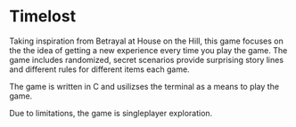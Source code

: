# Timelost
Taking inspiration from Betrayal at House on the Hill, this game focuses on the the idea of getting a new experience every time you play the game. The game includes randomized, secret scenarios provide surprising story lines and different rules for different items each game.

The game is written in C and usilizses the terminal as a means to play the game. 

Due to limitations, the game is singleplayer exploration. 
